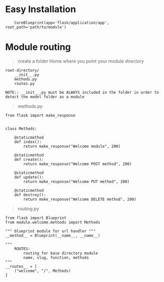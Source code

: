 # Easy Installation

```
    CoreBlueprint(app='flask/application/app', root_path='path/to/module')
```

# Module routing


> create a folder Home where you point your module directory

```
root-directory/
    __init__.py
    methods.py
    routes.py
```

`NOTE:: __init__.py must be ALWAYS included in the folder in order to detect the model folder as a module`

> methods.py

```
from flask import make_response


class Methods:

    @staticmethod
    def index():
        return make_response("Welcome module", 200)

    @staticmethod
    def create():
        return make_response("Welcome POST method", 200)

    @staticmethod
    def update():
        return make_response("Welcome PUT method", 200)

    @staticmethod
    def destroy():
        return make_response("Welcome DELETE method", 200)

```

> routing.py

```
from flask import Blueprint
from module.welcome.methods import Methods

""" blueprint module for url handler """
__method__ = Blueprint(__name__, __name__)

""" 
    ROUTES:
        routing for base directory module
        name, slug, function, methods
"""
__routes__ = [
    ("welcome", "/", Methods)
]

```